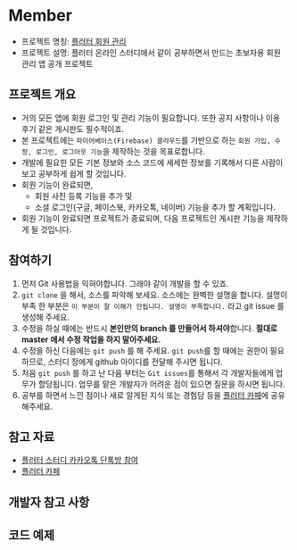 # Member

* 프로젝트 명칭: [플러터 회원 관리](https://github.com/thruthesky/member)
* 프로젝트 설명: 플러터 온라인 스터디에서 같이 공부하면서 만드는 초보자용 회원 관리 앱 공개 프로젝트



## 프로젝트 개요

* 거의 모든 앱에 회원 로그인 및 관리 기능이 필요합니다. 또한 공지 사항이나 이용 후기 같은 게시판도 필수적이죠.
* 본 프로젝트에는 `파이어베이스(Firebase) 클라우드`를 기반으로 하는 `회원 가입, 수정, 로그인, 로그아웃 기능`을 제작하는 것을 목표로합니다.
* 개발에 필요한 모든 기본 정보와 소스 코드에 세세한 정보를 기록해서 다른 사람이 보고 공부하게 쉽게 할 것입니다.
* 회원 기능이 완료되면,
  * 회원 사진 등록 기능을 추가 및
  * 소셜 로그인(구글, 페이스북, 카카오톡, 네이버) 기능을 추가 할 계획입니다.
* 회원 기능이 완료되면 프로젝트가 종료되며, 다음 프로젝트인 게시판 기능을 제작하게 될 것입니다.

## 참여하기

1. 먼저 Git 사용법을 익혀야합니다. 그래야 같이 개발을 할 수 있죠.
2. `git clone` 을 해서, 소스를 파악해 보세요. 소스에는 완벽한 설명을 합니다. 설명이 부족 한 부분은 `이 부분이 잘 이해가 안됩니다. 설명이 부족합니다.` 라고 git issue 를 생성해 주세요.
3. 수정을 하실 때에는 반드시 **본인만의 branch 를 만들어서 하셔야**합니다. **절대로 master 에서 수정 작업을 하지 말아주세요.**
4. 수정을 하신 다음에는 `git push` 를 해 주세요. `git push`를 할 때에는 권한이 필요하므로, 스터디 장에게 github 아이디를 전달해 주시면 됩니다.
5. 처음 `git push` 를 하고 난 다음 부터는 `Git issues`를 통해서 각 개발자들에게 업무가 할당됩니다. 업무를 맡은 개발자가 어려운 점이 있으면 질문을 하시면 됩니다.
6. 공부를 하면서 느낀 점이나 새로 알게된 지식 또는 경험담 등을 [플러터 카페](https://cafe.naver.com/ionic2)에 공유해주세요.

## 참고 자료

* [플러터 스터디 카카오톡 단톡방 참여](https://open.kakao.com/o/g20m41Mb)
* [플러터 카페](https://cafe.naver.com/ionic2)

## 개발자 참고 사항

## 코드 예제
